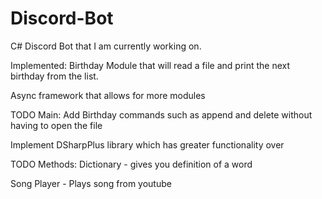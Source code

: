 # Discord-Bot
C# Discord Bot that I am currently working on.



Implemented:
Birthday Module that will read a file and print the next birthday from the list.

Async framework that allows for more modules



TODO Main:
Add Birthday commands such as append and delete without having to open the file

Implement DSharpPlus library which has greater functionality over 



TODO Methods:
Dictionary - gives you definition of a word

Song Player - Plays song from youtube
